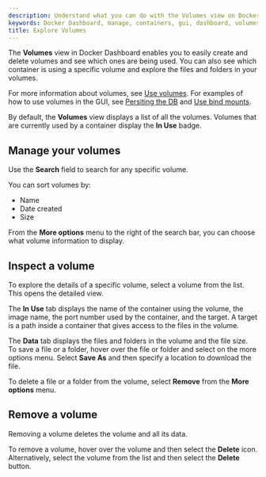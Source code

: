 ```yaml
---
description: Understand what you can do with the Volumes view on Docker Dashboard
keywords: Docker Dashboard, manage, containers, gui, dashboard, volumes, user manual
title: Explore Volumes
---
```


The **Volumes** view in Docker Dashboard enables you to easily create and delete volumes and see which ones are being used. You can also see which container is using a specific volume and explore the files and folders in your volumes.

For more information about volumes, see [Use volumes](../../storage/volumes.md). For examples of how to use volumes in the GUI, see [Persiting the DB](../../guides/get-started/05_persisting_data.md) and [Use bind mounts](../../guides/get-started/06_bind_mounts.md).

By default, the **Volumes** view displays a list of all the volumes. Volumes that are currently used by a container display the **In Use** badge.

## Manage your volumes

Use the **Search** field to search for any specific volume. 

You can sort volumes by:
- Name
- Date created
- Size

From the **More options** menu to the right of the search bar, you can choose what volume information to display.

## Inspect a volume

To explore the details of a specific volume, select a volume from the list. This opens the detailed view.

The **In Use** tab displays the name of the container using the volume, the image name, the port number used by the container, and the target. A target is a path inside a container that gives access to the files in the volume.

The **Data** tab displays the files and folders in the volume and the file size. To save a file or a folder, hover over the file or folder and select on the more options menu. Select **Save As** and then specify a location to download the file.

To delete a file or a folder from the volume, select **Remove** from the **More options** menu.

## Remove a volume

Removing a volume deletes the volume and all its data. 

To remove a volume, hover over the volume and then select the **Delete** icon. Alternatively, select the volume from the list and then select the **Delete** button.